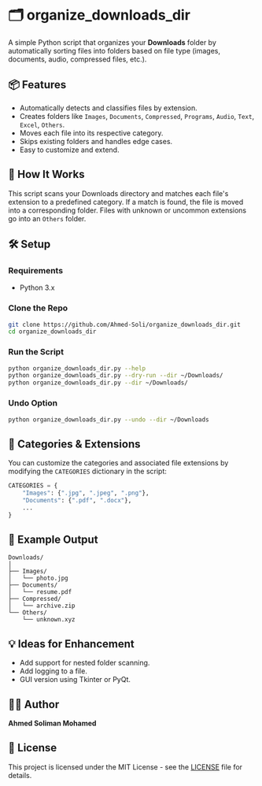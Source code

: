 # 🗂️ organize_downloads_dir

A simple Python script that organizes your **Downloads** folder by automatically sorting files into folders based on file type (images, documents, audio, compressed files, etc.).

## 📦 Features

- Automatically detects and classifies files by extension.
- Creates folders like `Images`, `Documents`, `Compressed`, `Programs`, `Audio`, `Text`, `Excel`, `Others`.
- Moves each file into its respective category.
- Skips existing folders and handles edge cases.
- Easy to customize and extend.

## 🚀 How It Works

This script scans your Downloads directory and matches each file's extension to a predefined category. If a match is found, the file is moved into a corresponding folder. Files with unknown or uncommon extensions go into an `Others` folder.

## 🛠️ Setup

### Requirements

- Python 3.x

### Clone the Repo

```bash
git clone https://github.com/Ahmed-Soli/organize_downloads_dir.git
cd organize_downloads_dir
````

### Run the Script

```bash
python organize_downloads_dir.py --help
python organize_downloads_dir.py --dry-run --dir ~/Downloads/
python organize_downloads_dir.py --dir ~/Downloads/
```

### Undo Option
```bash
python organize_downloads_dir.py --undo --dir ~/Downloads
```

## 🧩 Categories & Extensions

You can customize the categories and associated file extensions by modifying the `CATEGORIES` dictionary in the script:

```python
CATEGORIES = {
    "Images": {".jpg", ".jpeg", ".png"},
    "Documents": {".pdf", ".docx"},
    ...
}
```

## 📂 Example Output

```
Downloads/
│
├── Images/
│   └── photo.jpg
├── Documents/
│   └── resume.pdf
├── Compressed/
│   └── archive.zip
└── Others/
    └── unknown.xyz
```

## 💡 Ideas for Enhancement

* Add support for nested folder scanning.
* Add logging to a file.
* GUI version using Tkinter or PyQt.

## 🧑‍💻 Author

**Ahmed Soliman Mohamed**

## 📄 License

This project is licensed under the MIT License - see the [LICENSE](LICENSE) file for details.
